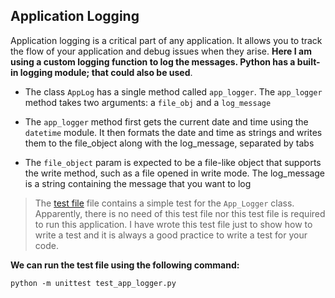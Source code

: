 ## Application Logging

Application logging is a critical part of any application. It allows you to track the flow of your application and debug issues when they arise. **Here I am using a custom logging function to log the messages. Python has a built-in logging module; that could also be used**.

- The class `AppLog` has a single method called `app_logger`. The `app_logger` method takes two arguments: a `file_obj` and a `log_message`

- The `app_logger` method first gets the current date and time using the `datetime` module. It then formats the date and time as strings and writes them to the file_object along with the log_message, separated by tabs

- The `file_object` param is expected to be a file-like object that supports the write method, such as a file opened in write mode. The log_message is a string containing the message that you want to log

> The [test file](./test_app_logger.py) file contains a simple test for the `App_Logger` class. Apparently, there is no need of this test file nor this test file is required to run this application. I have wrote this test file just to show how to write a test and it is always a good practice to write a test for your code.

**We can run the test file using the following command:**

`python -m unittest test_app_logger.py`
